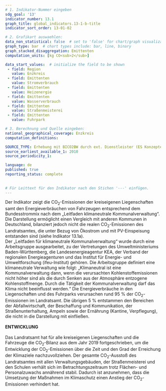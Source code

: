 ```yaml
---
# 1. Indikator-Nummer eingeben 
sdg_goal: '13' 
indicator_number: 13.1
graph_title: global_indicators.13-1-b-title
indicator_sort_order: 13-01-02

# 2. Grafikart auswaehlen: 
data_non_statistical: false  # set to 'false' for chart/graph visualization 
graph_type: bar  # chart types include: bar, line, binary 
graph_stacked_disaggregation: Emittenten  
computation_units: [kg CO<sub>2</sub>]

data_start_values:  # initialize the field to be shown  
 - field: Region
   value: Enzkreis
 - field: Emittenten
   value: Stromverbrauch
 - field: Emittenten
   value: Heizenergie
 - field: Emittenten
   value: Wasserverbrauch
 - field: Emittenten
   value: Straßenmeisterei
 - field: Emittenten
   value: Fuhrpark

# 3. Berechnung und Quelle eingeben: 
national_geographical_coverage: Enzkreis
computation_definitions: 

SOURCE_TYPE: Erhebung mit BICO2BW durch ext. Dienstleister (ES Konzepte)
source_earliest_available_1: 2010
source_periodicity_1: 

language: de   
published: true 
reporting_status: complete
 
 
# Für Leittext für den Indikator nach den Stichen '---' einfügen. 
---
```

Der Indikator zeigt die CO<sub>2</sub>-Emissionen der kreiseigenen Liegenschaften samt den Energieverbräuchen von Fahrzeugen entsprechend dem Bundesstrommix nach dem „Leitfaden klimaneutrale Kommunalverwaltung“. Die Darstellung ermöglicht einen Vergleich mit anderen Kommunen in Deutschland, bilanziert jedoch nicht die realen CO<sub>2</sub>-Emissionen des Landratsamtes, die unter Bezug von Ökostrom und mit PV-Einspeisung entstanden sind (siehe Indikator 13.1a). <br>
Der „Leitfaden für klimaneutrale Kommunalverwaltung“ wurde durch eine Arbeitsgruppe ausgearbeitet, zu der Vertretungen des Umweltministeriums Baden-Württemberg, die Landesenergieagentur KEA, der Verband der regionalen Energieagenturen und das Institut für Energie- und Umweltforschung (ifeu-Institut) gehören. Die Arbeitsgruppe definiert eine klimaneutrale Verwaltung wie folgt: „Klimaneutral ist eine Kommunalverwaltung dann, wenn die verursachten Kohlenstoffemissionen nicht höher sind als die durch Senken aus der Atmosphäre entzogene Kohlenstoffmenge. Durch die Tätigkeit der Kommunalverwaltung darf das Klima nicht beeinflusst werden.“ Die Energieverbräuche in den Liegenschaften und des Fuhrparks verursachen rund 95 % der CO<sub>2</sub>-Emissionen im Landratsamt. Die übrigen 5 % entstammen den Bereichen der Abfallwirtschaft, der Beschaffung und Kommunikation, der Straßenunterhaltung, Ampeln sowie der Ernährung (Kantine, Verpflegung), die nicht in die Darstellung mit einfließen. <br>
<br>
**ENTWICKLUNG** <br>
<br>
Das Landratsamt hat für alle kreiseigenen Liegenschaften und die Fahrzeuge die CO<sub>2</sub>-Bilanz aus dem Jahr 2019 fortgeschrieben, um die Entwicklung der CO<sub>2</sub>-Emissionen über die Zeit und den Grad der Erreichung der Klimaziele nachzuvollziehen. Der gesamte CO<sub>2</sub>-Ausstoß des Landratsamtes mit allen Verwaltungsgebäuden, der Straßenmeisterei und den Schulen verhält sich im Betrachtungszeitraum trotz Flächen- und Personalzuwachs annährend stabil. Dadurch ist anzunehmen, dass die Umsetzung der Maßnahmen im Klimaschutz einen Anstieg der CO<sub>2</sub>-Emissionen verhindert hat.
